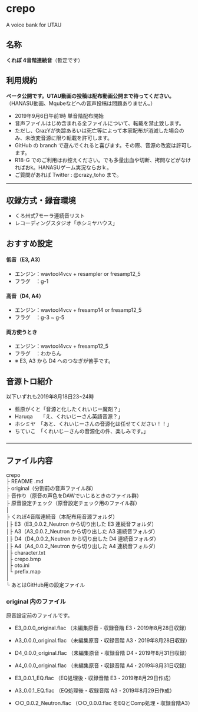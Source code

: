 # crepo

A voice bank for UTAU

## 名称

**くれぽ 4音階連続音**（暫定です）

## 利用規約

**ベータ公開です。UTAU動画の投稿は配布動画公開まで待ってください。**  
（HANASU動画、Mqubeなどへの音声投稿は問題ありません。）

-   2019年9月6日午前1時 単音階配布開始
-   音声ファイルはじめ含まれる全ファイルについて、転載を禁止致します。  
-   ただし、CrazYが失踪あるいは死亡等によって本家配布が消滅した場合のみ、未改変音源に限り転載を許可します。
-   GitHub の branch で遊んでくれると喜びます。その際、音源の改変は許可します。
-   R18-G でのご利用はお控えください。でも多量出血や切断、拷問などがなければおk。HANASUゲーム実況ならおｋ。
-   ご質問があれば Twitter : @crazy_toho まで。

* * *

## 収録方式・録音環境

-   くろ州式7モーラ連続音リスト
-   レコーディングスタジオ「ホシミヤハウス」

## おすすめ設定

#### 低音（E3, A3）

-   エンジン：wavtool4vcv + resampler or fresamp12_5
-   フラグ　：g-1

#### 高音（D4, A4）

-   エンジン：wavtool4vcv + fresamp14 or fresamp12_5
-   フラグ　：g-3 ~ g-5

#### 両方使うとき

-   エンジン：wavtool4vcv + fresamp12_5
-   フラグ　：わからん
-   ※ E3, A3 から D4 へのつなぎが苦手です。

## 音源トロ紹介

以下いずれも2019年8月18日23~24時

-   藍原がくと「音源と化したくれいじー魔剤？」
-   Haruqa　　「え、くれいじーさん英語音源？」
-   ホシミヤ　「あと、くれいじーさんの音源化は任せてください！！」
-   ちていこ　「くれいじーさんの音源化の件、楽しみです。」

###

* * *

## ファイル内容

crepo  
├ README .md  
├ original（分割前の音声ファイル群）  
├ 音作り（原音の声色をDAWでいじるときのファイル群）  
├ 原音設定チェック（原音設定チェック用のファイル群）  
│  
├ くれぽ4音階連続音（本配布用音源フォルダ）  
│├ E3（E3_0.0.2_Neutron から切り出した E3 連続音フォルダ）  
│├ A3（A3_0.0.2_Neutron から切り出した A3 連続音フォルダ）  
│├ D4（D4_0.0.2_Neutron から切り出した D4 連続音フォルダ）  
│├ A4（A4_0.0.2_Neutron から切り出した A4 連続音フォルダ）  
│├ character.txt  
│├ crepo.bmp  
│├ oto.ini  
│└ prefix.map  
│  
└ あとはGitHub用の設定ファイル

### original 内のファイル

原音設定前のファイルです。

-   E3_0.0.0_original.flac    （未編集原音・収録音階 E3・2019年8月28日収録）

-   A3_0.0.0_original.flac    （未編集原音・収録音階 A3・2019年8月28日収録）

-   D4_0.0.0_original.flac    （未編集原音・収録音階 D4・2019年8月31日収録）

-   A4_0.0.0_original.flac    （未編集原音・収録音階 A4・2019年8月31日収録）

-   E3_0.0.1_EQ.flac    （EQ処理後・収録音階 E3・2019年8月29日作成）

-   A3_0.0.1_EQ.flac    （EQ処理後・収録音階 A3・2019年8月29日作成）

-   ○○_0.0.2_Neutron.flac   （○○_0.0.0.flac をEQとComp処理・収録音階A3）
